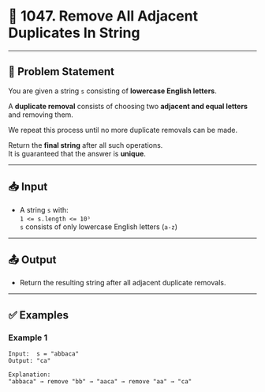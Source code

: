 # 🔁 1047. Remove All Adjacent Duplicates In String

---

## 🧩 Problem Statement

You are given a string `s` consisting of **lowercase English letters**.

A **duplicate removal** consists of choosing two **adjacent and equal letters** and removing them.

We repeat this process until no more duplicate removals can be made.

Return the **final string** after all such operations.  
It is guaranteed that the answer is **unique**.

---

## 📥 Input

- A string `s` with:  
  `1 <= s.length <= 10⁵`  
  `s` consists of only lowercase English letters (`a-z`)

---

## 📤 Output

- Return the resulting string after all adjacent duplicate removals.

---

## ✅ Examples

### Example 1

```text
Input:  s = "abbaca"
Output: "ca"

Explanation:
"abbaca" → remove "bb" → "aaca" → remove "aa" → "ca"
